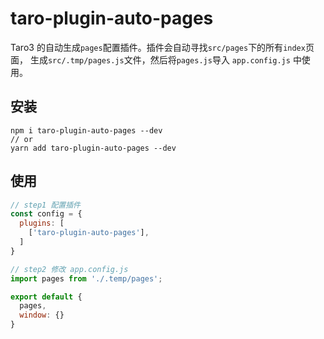 # taro-plugin-auto-pages
Taro3 的自动生成`pages`配置插件。插件会自动寻找`src/pages`下的所有`index`页面，
生成`src/.tmp/pages.js`文件，然后将`pages.js`导入 `app.config.js` 中使用。

## 安装
```
npm i taro-plugin-auto-pages --dev
// or
yarn add taro-plugin-auto-pages --dev
```

## 使用
```js
// step1 配置插件
const config = {
  plugins: [
    ['taro-plugin-auto-pages'],
  ]
}

// step2 修改 app.config.js
import pages from './.temp/pages';

export default {
  pages,
  window: {}
}
```
